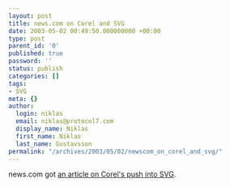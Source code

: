 ```yaml
---
layout: post
title: news.com on Corel and SVG
date: 2003-05-02 00:49:50.000000000 +00:00
type: post
parent_id: '0'
published: true
password: ''
status: publish
categories: []
tags:
- SVG
meta: {}
author:
  login: niklas
  email: niklas@protocol7.com
  display_name: Niklas
  first_name: Niklas
  last_name: Gustavsson
permalink: "/archives/2003/05/02/newscom_on_corel_and_svg/"
---
```

news.com got [an article on Corel's push into SVG](http://news.com.com/2100-1025_3-999120.html).

